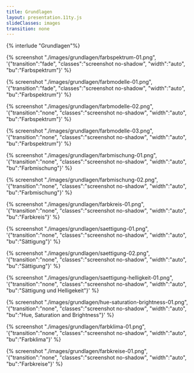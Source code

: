 ```yaml
---
title: Grundlagen
layout: presentation.11ty.js
slideClasses: images
transition: none
---
```


{% interlude "Grundlagen"%}

{% screenshot "./images/grundlagen/farbspektrum-01.png", '{"transition":"fade", "classes":"screenshot no-shadow", "width":"auto", "bu":"Farbspektrum"}' %}

{% screenshot "./images/grundlagen/farbmodelle-01.png", '{"transition":"fade", "classes":"screenshot  no-shadow", "width":"auto", "bu":"Farbspektrum"}' %}

{% screenshot "./images/grundlagen/farbmodelle-02.png", '{"transition":"none", "classes":"screenshot  no-shadow", "width":"auto", "bu":"Farbspektrum"}' %}

{% screenshot "./images/grundlagen/farbmodelle-03.png", '{"transition":"none", "classes":"screenshot no-shadow", "width":"auto", "bu":"Farbspektrum"}' %}

{% screenshot "./images/grundlagen/farbmischung-01.png", '{"transition":"none", "classes":"screenshot no-shadow", "width":"auto", "bu":"Farbmischung"}' %}

{% screenshot "./images/grundlagen/farbmischung-02.png", '{"transition":"none", "classes":"screenshot no-shadow", "width":"auto", "bu":"Farbmischung"}' %}

{% screenshot "./images/grundlagen/farbkreis-01.png", '{"transition":"none", "classes":"screenshot no-shadow", "width":"auto", "bu":"Farbkreis"}' %}

{% screenshot "./images/grundlagen/saettigung-01.png", '{"transition":"none", "classes":"screenshot no-shadow", "width":"auto", "bu":"Sättigung"}' %}

{% screenshot "./images/grundlagen/saettigung-02.png", '{"transition":"none", "classes":"screenshot no-shadow", "width":"auto", "bu":"Sättigung"}' %}

{% screenshot "./images/grundlagen/saettigung-helligkeit-01.png", '{"transition":"none", "classes":"screenshot no-shadow", "width":"auto", "bu":"Sättigung und Helligekeit"}' %}

{% screenshot "./images/grundlagen/hue-saturation-brightness-01.png", '{"transition":"none", "classes":"screenshot no-shadow", "width":"auto", "bu":"Hue, Saturation and Brightness"}' %}

{% screenshot "./images/grundlagen/farbklima-01.png", '{"transition":"none", "classes":"screenshot no-shadow", "width":"auto", "bu":"Farbklima"}' %}

{% screenshot "./images/grundlagen/farbkreise-01.png", '{"transition":"none", "classes":"screenshot no-shadow", "width":"auto", "bu":"Farbkreise"}' %}

